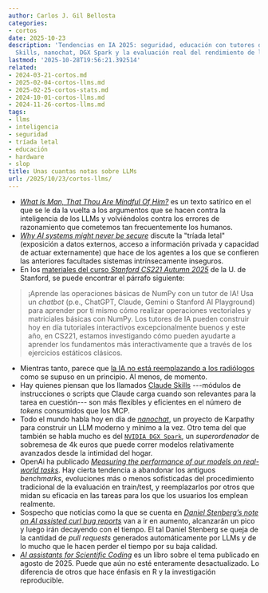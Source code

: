```yaml
---
author: Carlos J. Gil Bellosta
categories:
- cortos
date: 2025-10-23
description: 'Tendencias en IA 2025: seguridad, educación con tutores de IA, Claude
  Skills, nanochat, DGX Spark y la evaluación real del rendimiento de los modelos.'
lastmod: '2025-10-28T19:56:21.392514'
related:
- 2024-03-21-cortos.md
- 2025-02-04-cortos-llms.md
- 2025-02-25-cortos-stats.md
- 2024-10-01-cortos-llms.md
- 2024-11-26-cortos-llms.md
tags:
- llms
- inteligencia
- seguridad
- tríada letal
- educación
- hardware
- slop
title: Unas cuantas notas sobre LLMs
url: /2025/10/23/cortos-llms/
---
```


- [_What Is Man, That Thou Are Mindful Of Him?_](https://www.astralcodexten.com/p/what-is-man-that-thou-art-mindful) es un texto satírico en el que se le da la vuelta a los argumentos que se hacen contra la inteligencia de los LLMs y volviéndolos contra los errores de razonamiento que cometemos tan frecuentemente los humanos.
- [_Why AI systems might never be secure_](https://www.economist.com/science-and-technology/2025/09/22/why-ai-systems-might-never-be-secure) discute la "tríada letal" (exposición a datos externos, acceso a información privada y capacidad de actuar externamente) que hace de los agentes a los que se confieren las anteriores facultades sistemas intrínsecamente inseguros.
- En los [materiales del curso _Stanford CS221 Autumn 2025_](https://stanford-cs221.github.io/autumn2025/assignments/hw1_foundations/index.html) de la U. de Stanford, se puede encontrar el párrafo siguiente:
> ¡Aprende las operaciones básicas de NumPy con un tutor de IA! Usa un _chatbot_ (p.e., ChatGPT, Claude, Gemini o Stanford AI Playground) para aprender por ti mismo cómo realizar operaciones vectoriales y matriciales básicas con NumPy. Los tutores de IA pueden construir hoy en día tutoriales interactivos excepcionalmente buenos y este año, en CS221, estamos investigando cómo pueden ayudarte a aprender los fundamentos más interactivamente que a través de los ejercicios estáticos clásicos.

- Mientras tanto, parece que [la IA no está reemplazando a los radiólogos](https://www.worksinprogress.news/p/why-ai-isnt-replacing-radiologists) como se supuso en un principio. Al menos, de momento.
- Hay quienes piensan que los llamados [Claude Skills](https://www.anthropic.com/news/skills) ---módulos de instrucciones o scripts que Claude carga cuando son relevantes para la tarea en cuestión--- son más flexibles y eficientes en el número de _tokens_ consumidos que los MCP.
- Todo el mundo habla hoy en día de [_nanochat_](https://github.com/karpathy/nanochat), un proyecto de Karpathy para construir un LLM moderno y mínimo a la vez. Otro tema del que también se habla mucho es del [`NVIDIA DGX Spark`](https://en.wikipedia.org/wiki/Nvidia_DGX#DGX_Spark), un _superordenador_ de sobremesa de 4k euros que puede correr modelos relativamente avanzados desde la intimidad del hogar.
- OpenAi ha publicado [_Measuring the performance of our models on real-world tasks_](https://openai.com/index/gdpval/). Hay cierta tendencia a abandonar los antiguos _benchmarks_, evoluciones más o menos sofisticadas del procedimiento tradicional de la evaluación en train/test, y reemplazarlos por otros que midan su eficacia en las tareas para los que los usuarios los emplean realmente.
- Sospecho que noticias como la que se cuenta en [_Daniel Stenberg’s note on AI assisted curl bug reports_](https://simonwillison.net/2025/Oct/2/curl/#atom-everything) van a ir en aumento, alcanzarán un pico y luego irán decayendo con el tiempo. El tal Daniel Stenberg se queja de la cantidad de _pull requests_ generados automáticamente por LLMs y de lo mucho que le hacen perder el tiempo por su baja calidad.
- [_AI assistants for Scientific Coding_](https://www.seascapemodels.org/AI-assistants-for-scientific-coding/) es un libro sobre el tema publicado en agosto de 2025. Puede que aún no esté enteramente desactualizado. Lo diferencia de otros que hace énfasis en R y la investigación reproducible.